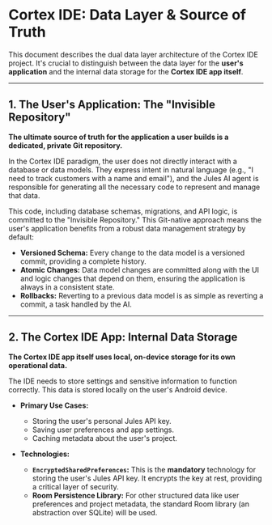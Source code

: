 # Cortex IDE: Data Layer & Source of Truth

This document describes the dual data layer architecture of the Cortex IDE project. It's crucial to distinguish between the data layer for the **user's application** and the internal data storage for the **Cortex IDE app itself**.

---

## 1. The User's Application: The "Invisible Repository"
**The ultimate source of truth for the application a user builds is a dedicated, private Git repository.**

In the Cortex IDE paradigm, the user does not directly interact with a database or data models. They express intent in natural language (e.g., "I need to track customers with a name and email"), and the Jules AI agent is responsible for generating all the necessary code to represent and manage that data.

This code, including database schemas, migrations, and API logic, is committed to the "Invisible Repository." This Git-native approach means the user's application benefits from a robust data management strategy by default:

-   **Versioned Schema:** Every change to the data model is a versioned commit, providing a complete history.
-   **Atomic Changes:** Data model changes are committed along with the UI and logic changes that depend on them, ensuring the application is always in a consistent state.
-   **Rollbacks:** Reverting to a previous data model is as simple as reverting a commit, a task handled by the AI.

---

## 2. The Cortex IDE App: Internal Data Storage
**The Cortex IDE app itself uses local, on-device storage for its own operational data.**

The IDE needs to store settings and sensitive information to function correctly. This data is stored locally on the user's Android device.

-   **Primary Use Cases:**
    -   Storing the user's personal Jules API key.
    -   Saving user preferences and app settings.
    -   Caching metadata about the user's project.

-   **Technologies:**
    -   **`EncryptedSharedPreferences`:** This is the **mandatory** technology for storing the user's Jules API key. It encrypts the key at rest, providing a critical layer of security.
    -   **Room Persistence Library:** For other structured data like user preferences and project metadata, the standard Room library (an abstraction over SQLite) will be used.
